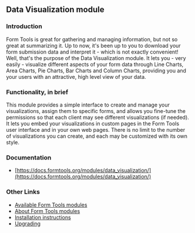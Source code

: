 ## Data Visualization module

### Introduction

Form Tools is great for gathering and managing information, but not so great at summarizing it. Up to now, it's been up to you to download your form submission data and interpret it - which is not exactly convenient! Well, that's the purpose of the Data Visualization module. It lets you - very easily - visualize different aspects of your form data through Line Charts, Area Charts, Pie Charts, Bar Charts and Column Charts, providing you and your users with an attractive, high level view of your data.


### Functionality, in brief

This module provides a simple interface to create and manage your visualizations, assign them to specific forms, and allows you fine-tune the permissions so that each client may see different visualizations (if needed). It lets you embed your visualizations in custom pages in the Form Tools user interface and in your own web pages. There is no limit to the number of visualizations you can create, and each may be customized with its own style.


### Documentation

- [https://docs.formtools.org/modules/data_visualization/](https://docs.formtools.org/modules/data_visualization/)


### Other Links

- [Available Form Tools modules](https://modules.formtools.org/)
- [About Form Tools modules](https://docs.formtools.org/userdoc/modules/) 
- [Installation instructions](https://docs.formtools.org/userdoc/modules/installing/)
- [Upgrading](https://docs.formtools.org/userdoc/modules/upgrading/)
